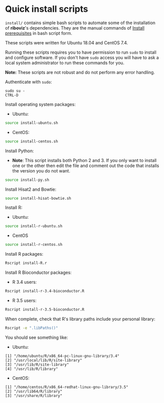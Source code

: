 # Quick install scripts

`install/` contains simple bash scripts to automate some of the installation of **riboviz**'s dependencies. They are the manual commands of [Install prerequisites](./install.md) in bash script form.

These scripts were written for Ubuntu 18.04 and CentOS 7.4.

Running these scripts requires you to have permission to run `sudo` to install and configure software. If you don't have `sudo` access you will have to ask a local system administrator to run these commands for you.

**Note:** These scripts are not robust and do not perform any error handling.

Authenticate with `sudo`:

```
sudo su -
CTRL-D
```

Install operating system packages:

* Ubuntu:

```bash
source install-ubuntu.sh
```

* CentOS:

```bash
source install-centos.sh
```

Install Python:

* **Note**: This script installs both Python 2 and 3. If you only want to install one or the other then edit the file and comment out the code that installs the version you do not want.

```bash
source install-py.sh
```

Install Hisat2 and Bowtie:

```bash
source install-hisat-bowtie.sh
```

Install R:

* Ubuntu:

```bash
source install-r-ubuntu.sh
```

* CentOS

```bash
source install-r-centos.sh
```

Install R packages:

```bash
Rscript install-R.r
```

Install R Bioconductor packages:

* R 3.4 users:

```bash
Rscript install-r-3.4-bioconductor.R
```

* R 3.5 users:

```bash
Rscript install-r-3.5-bioconductor.R
```

When complete, check that R's library paths include your personal library:

```bash
Rscript -e ".libPaths()"
```

You should see something like:

* Ubuntu:

```
[1] "/home/ubuntu/R/x86_64-pc-linux-gnu-library/3.4"
[2] "/usr/local/lib/R/site-library"                 
[3] "/usr/lib/R/site-library"                       
[4] "/usr/lib/R/library"     
```

* CentOS:

```
[1] "/home/centos/R/x86_64-redhat-linux-gnu-library/3.5"
[2] "/usr/lib64/R/library"                              
[3] "/usr/share/R/library"  
```
